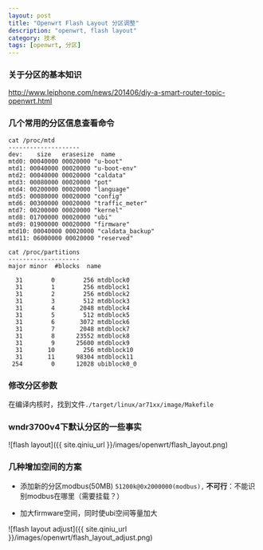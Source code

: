 ```yaml
---
layout: post
title: "Openwrt Flash Layout 分区调整"
description: "openwrt, flash layout"
category: 技术
tags: [openwrt, 分区]
---
```


### 关于分区的基本知识

<http://www.leiphone.com/news/201406/diy-a-smart-router-topic-openwrt.html>

### 几个常用的分区信息查看命令
```
cat /proc/mtd
--------------------
dev:    size   erasesize  name
mtd0: 00040000 00020000 "u-boot"
mtd1: 00040000 00020000 "u-boot-env"
mtd2: 00040000 00020000 "caldata"
mtd3: 00080000 00020000 "pot"
mtd4: 00200000 00020000 "language"
mtd5: 00080000 00020000 "config"
mtd6: 00300000 00020000 "traffic_meter"
mtd7: 00200000 00020000 "kernel"
mtd8: 01700000 00020000 "ubi"
mtd9: 01900000 00020000 "firmware"
mtd10: 00040000 00020000 "caldata_backup"
mtd11: 06000000 00020000 "reserved"
```

```
cat /proc/partitions
--------------------
major minor  #blocks  name

  31        0        256 mtdblock0
  31        1        256 mtdblock1
  31        2        256 mtdblock2
  31        3        512 mtdblock3
  31        4       2048 mtdblock4
  31        5        512 mtdblock5
  31        6       3072 mtdblock6
  31        7       2048 mtdblock7
  31        8      23552 mtdblock8
  31        9      25600 mtdblock9
  31       10        256 mtdblock10
  31       11      98304 mtdblock11
 254        0      12028 ubiblock0_0
```

### 修改分区参数

在编译内核时，找到文件`./target/linux/ar71xx/image/Makefile`


### wndr3700v4下默认分区的一些事实

![flash layout]({{ site.qiniu_url }}/images/openwrt/flash_layout.png)


### 几种增加空间的方案

+ 添加新的分区modbus(50MB)
`51200k@0x2000000(modbus),`
**不可行**：不能识别modbus在哪里（需要挂载？）

+ 加大firmware空间，同时使ubi空间等量加大

![flash layout adjust]({{ site.qiniu_url }}/images/openwrt/flash_layout_adjust.png)
